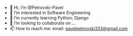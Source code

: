 - 👋 Hi, I’m @Petrovski-Pavel
- 👀 I’m interested in Software Engineering
- 🌱 I’m currently learning Python; Django
- 💞️ I’m looking to collaborate on ...
- 📫 How to reach me: email: pavelpetrovski333@gmail.com

<!---
Petrovski-Pavel/Petrovski-Pavel is a ✨ special ✨ repository because its `README.md` (this file) appears on your GitHub profile.
You can click the Preview link to take a look at your changes.
--->
